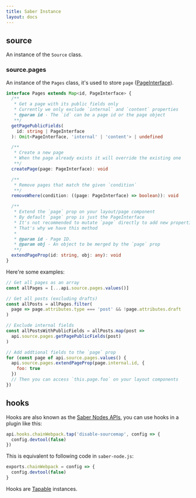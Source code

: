 ```yaml
---
title: Saber Instance
layout: docs
---
```


## source

An instance of the `Source` class.

### source.pages

An instance of the `Pages` class, it's used to store `page` ([PageInterface](./page-interface.md)).

```ts
interface Pages extends Map<id, PageInterface> {
  /**
   * Get a page with its public fields only
   * Currently we only exclude `internal` and `content` properties
   * @param id - The `id` can be a page id or the page object
   **/
  getPagePublicFields(
    id: string | PageInterface
  ): Omit<PageInterface, 'internal' | 'content'> | undefined

  /**
   * Create a new page
   * When the page already exists it will override the existing one
   **/
  createPage(page: PageInterface): void

  /**
   * Remove pages that match the given `condition`
   **/
  removeWhere(condition: ((page: PageInterface) => boolean)): void

  /**
   * Extend the `page` prop on your layout/page component
   * By default `page` prop is just the PageInterface
   * It's not recommended to mutate `page` directly to add new properties
   * That's why we have this method
   *
   * @param id - Page ID.
   * @param obj - An object to be merged by the `page` prop
   **/
  extendPageProp(id: string, obj: any): void
}
```

Here're some examples:

```js
// Get all pages as an array
const allPages = [...api.source.pages.values()]

// Get all posts (excluding drafts)
const allPosts = allPages.filter(
  page => page.attributes.type === 'post' && !page.attributes.draft
)

// Exclude internal fields
const allPostsWithPublicFields = allPosts.map(post =>
  api.source.pages.getPagePublicFields(post)
)

// Add addtional fields to the `page` prop
for (const page of api.source.pages.values() {
  api.source.pages.extendPageProp(page.internal.id, {
    foo: true
  })
  // Then you can access `this.page.foo` on your layout components
})
```

## hooks

Hooks are also known as the [Saber Nodes APIs](./node-apis.md), you can use hooks in a plugin like this:

```js
api.hooks.chainWebpack.tap('disable-sourcemap', config => {
  config.devtool(false)
})
```

This is equivalent to following code in `saber-node.js`:

```js
exports.chainWebpack = config => {
  config.devtool(false)
}
```

Hooks are [Tapable](https://github.com/webpack/tapable) instances.
